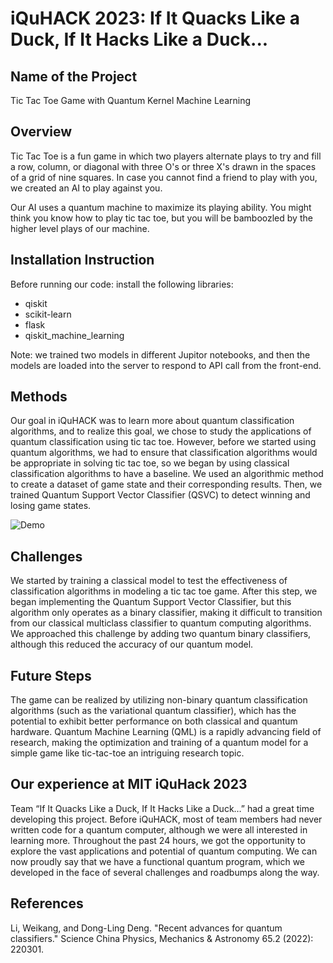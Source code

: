 # iQuHACK 2023: If It Quacks Like a Duck, If It Hacks Like a Duck...

## Name of the Project 
Tic Tac Toe Game with Quantum Kernel Machine Learning

## Overview 
Tic Tac Toe is a fun game in which two players alternate plays to try and fill a row, column, or diagonal with three O's or three X's drawn in the spaces of a grid of nine squares. In case you cannot find a friend to play with you, we created an AI to play against you. 

Our AI uses a quantum machine to maximize its playing ability. You might think you know how to play tic tac toe, but you will be bamboozled by the higher level plays of our machine.

## Installation Instruction  
Before running our code: install the following libraries: 
- qiskit
- scikit-learn
- flask 
- qiskit_machine_learning

Note: we trained two models in different Jupitor notebooks, and then the models are loaded into the server to respond to API call from the front-end.

## Methods 
Our goal in iQuHACK was to learn more about quantum classification algorithms, and to realize this goal, we chose to study the applications of quantum classification using tic tac toe. However, before we started using quantum algorithms, we had to ensure that classification algorithms would be appropriate in solving tic tac toe, so we began by using classical classification algorithms to have a baseline. We used an algorithmic method to create a dataset of game state and their corresponding results. Then, we trained Quantum Support Vector Classifier (QSVC) to detect winning and losing game states. 

![Demo](https://github.com/iquhack-if-it-quacks/iquhack-if-it-quacks/demo.gif)

## Challenges
We started by training a classical model to test the effectiveness of classification algorithms in modeling a tic tac toe game. After this step, we began implementing the Quantum Support Vector Classifier, but this algorithm only operates as a binary classifier, making it difficult to transition from our classical multiclass classifier to quantum computing algorithms. We approached this challenge by adding two quantum binary classifiers, although this reduced the accuracy of our quantum model.

## Future Steps 
The game can be realized by utilizing non-binary quantum classification algorithms (such as the variational quantum classifier), which has the potential to exhibit better performance on both classical and quantum hardware. Quantum Machine Learning (QML) is a rapidly advancing field of research, making the optimization and training of a quantum model for a simple game like tic-tac-toe an intriguing research topic.

## Our experience at MIT iQuHack 2023 
Team “If It Quacks Like a Duck, If It Hacks Like a Duck…” had a great time developing this project. Before iQuHACK, most of team members had never written code for a quantum computer, although we were all interested in learning more. Throughout the past 24 hours, we got the opportunity to explore the vast applications and potential of quantum computing. We can now proudly say that we have a functional quantum program, which we developed in the face of several challenges and roadbumps along the way.

## References

Li, Weikang, and Dong-Ling Deng. "Recent advances for quantum classifiers." Science China Physics, Mechanics & Astronomy 65.2 (2022): 220301.

